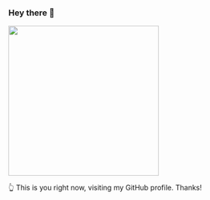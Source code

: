 ### Hey there 👋

<img src="https://media.giphy.com/media/1kkxWqT5nvLXupUTwK/giphy.gif" width="300" />

👆 This is you right now, visiting my GitHub profile. Thanks!
